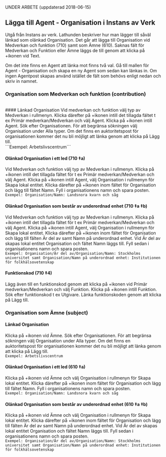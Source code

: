 
UNDER ARBETE (uppdaterad 2018-06-15)

## Lägga till Agent - Organisation i Instans av Verk

Utgå från Instans av verk. Lathunden beskriver hur man lägger till såväl länkad som olänkad Organisation. Det går att lägga till Organisation vid Medverkan och funktion (710) samt som Ämne (610). Saknas fält för Medverkan och Funktion eller Ämne läggs de till genom att klicka på +ikonen vid Text.

Om det inte finns en Agent att länka mot finns två val. Gå till mallen för Agent - Organisation och skapa en ny Agent som sedan kan länkas in. Om ingen Agentpost skapas använd istället de fält som behövs enligt nedan och skriv in namnet.

### Organisation som Medverkan och funktion (contribution)
<br/>
#### Länkad Organisation
Vid medverkan och funktion välj typ av Medverkan i rullmenyn. Klicka därefter på +ikonen intill det tillagda fältet t ex Primär medverkan/Medverkan och välj Agent. Klicka på +ikonen intill Agent. Sök efter Organisationen. För att begränsa sökningen välj Organisation under Alla typer. Om det finns en auktoritetspost för organisationen kommer det nu bli möjligt att länka genom att klicka på Lägg till.
  <br/>```Exempel: Arbetslivscentrum```

#### Olänkad Organisation i ett led (710 ‡a)
Vid Medverkan och funktion välj typ av Medverkan i rullmenyn. Klicka på +ikonen intill det tillagda fältet för t ex Primär medverkan/Medverkan och välj Agent. Klicka på +ikonen intill Agent, välj Organisation i rullmenyn för Skapa lokal entitet. Klicka därefter på +ikonen inom fältet för Organisation och lägg till fältet Namn. Fyll i organisationens namn och spara posten.
  <br/>```Exempel: Organisation/Namn: Landsnora kvarn och såg```

#### Olänkad Organisation som består av underordnad enhet (710 ‡a ‡b)
Vid Medverkan och funktion välj typ av Medverkan i rullmenyn. Klicka på +ikonen intill det tillagda fältet för t ex Primär medverkan/Medverkan och välj Agent. Klicka på +ikonen intill Agent, välj Organisation i rullmenyn för Skapa lokal entitet. Klicka därefter på +ikonen inom fältet för Organisation och lägg till fälten Är del av samt Namn på underordnad enhet. Vid Är del av skapas lokal entitet Organisation och fältet Namn läggs till. Fyll sedan i organisationens namn och spara posten.
<br/>```Exempel: Organisation/Är del av/Organisation/Namn: Stockholms universitet samt Organisation/Namn på underordnad enhet: Institutionen för folkhälsovetenskap```

#### Funktionskod (710 ‡4)
Lägg även till en funktionskod genom att klicka på +ikonen vid Primär medverkan/Medverkan och välj Funktion. Klicka på +ikonen intill Funktion. Sök efter funktionskod t ex Utgivare. Länka funktionskoden genom att klicka på Lägg till.


### Organisation som Ämne (subject)

#### Länkad Organisation
Klicka på +ikonen vid Ämne. Sök efter Organisationen. För att begränsa sökningen välj Organisation under Alla typer. Om det finns en auktoritetspost för organisationen kommer det nu bli möjligt att länka genom att klicka på Lägg till.
  <br/>```Exempel: Arbetslivscentrum```

#### Olänkad Organisation i ett led (610 ‡a)
Klicka på +ikonen vid Ämne och välj Organisation i rullmenyn för Skapa lokal entitet. Klicka därefter på +ikonen inom fältet för Organisation och lägg till fältet Namn. Fyll i organisationens namn och spara posten.
  <br/>```Exempel: Organisation/Namn: Landsnora kvarn och såg```

#### Olänkad Organisation som består av underordnad enhet (610 ‡a ‡b)
Klicka på +ikonen vid Ämne och välj Organisation i rullmenyn för Skapa lokal entitet. Klicka därefter på +ikonen inom fältet för Organisation och lägg till fälten Är del av samt Namn på underordnad enhet. Vid Är del av skapas lokal entitet Organisation och fältet Namn läggs till. Fyll sedan i organisationens namn och spara posten.
<br/>```Exempel: Organisation/Är del av/Organisation/Namn: Stockholms universitet samt Organisation/Namn på underordnad enhet: Institutionen för folkhälsovetenskap```


